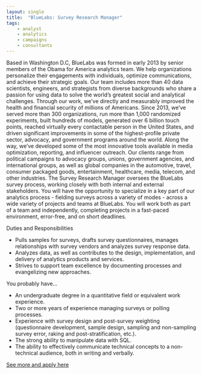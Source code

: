 ```yaml
---
layout: single
title:  "BlueLabs: Survey Research Manager"
tags: 
    - analyst
    - analytics
    - campaigns
    - consultants
---
```


Based in Washington D.C, BlueLabs was formed in early 2013 by senior members of the Obama for America analytics team. We help organizations personalize their engagements with individuals, optimize communications, and achieve their strategic goals. Our team includes more than 40 data scientists, engineers, and strategists from diverse backgrounds who share a passion for using data to solve the world’s greatest social and analytical challenges. Through our work, we’ve directly and measurably improved the health and financial security of millions of Americans.
Since 2013, we’ve served more than 300 organizations, run more than 1,000 randomized experiments, built hundreds of models, generated over 6 billion touch points, reached virtually every contactable person in the United States, and driven significant improvements in some of the highest-profile private sector, advocacy, and government programs around the world. Along the way, we’ve developed some of the most innovative tools available in media optimization, reporting, and influencer outreach. 
Our clients range from political campaigns to advocacy groups, unions, government agencies, and international groups, as well as global companies in the automotive, travel, consumer packaged goods, entertainment, healthcare, media, telecom, and other industries. 
The Survey Research Manager oversees the BlueLabs survey process, working closely with both internal and external stakeholders. You will have the opportunity to specialize in a key part of our analytics process - fielding surveys across a variety of modes - across a wide variety of projects and teams at BlueLabs.  You will work both as part of a team and independently, completing projects in a fast-paced environment, error-free, and on short deadlines.

Duties and Responsibilities
* Pulls samples for surveys, drafts survey questionnaires, manages relationships with survey vendors and analyzes survey response data.
* Analyzes data, as well as contributes to the design, implementation, and delivery of analytics products and services.
* Strives to support team excellence by documenting processes and evangelizing new approaches.

You probably have...
* An undergraduate degree in a quantitative field or equivalent work experience.
* Two or more years of experience managing surveys or polling processes.
* Experience with survey design and post-survey weighting (questionnaire development, sample design, sampling and non-sampling survey error, raking and post-stratification, etc.).
* The strong ability to manipulate data with SQL.
* The ability to effectively communicate technical concepts to a non-technical audience, both in writing and verbally.

[See more and apply here](https://jobs.lever.co/bluelabs/b459e112-cc11-4c26-a8f0-2e4a2fabd012)
